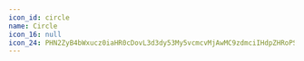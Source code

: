 ```yaml
---
icon_id: circle
name: Circle
icon_16: null
icon_24: PHN2ZyB4bWxucz0iaHR0cDovL3d3dy53My5vcmcvMjAwMC9zdmciIHdpZHRoPSIyNCIgaGVpZ2h0PSIyNCIgdmlld0JveD0iMCAwIDI0IDI0Ij48cGF0aCBmaWxsLXJ1bGU9ImV2ZW5vZGQiIGQ9Ik0xMiAyLjVhOS41IDkuNSAwIDEwMCAxOSA5LjUgOS41IDAgMDAwLTE5ek0xIDEyQzEgNS45MjUgNS45MjUgMSAxMiAxczExIDQuOTI1IDExIDExLTQuOTI1IDExLTExIDExUzEgMTguMDc1IDEgMTJ6Ii8+PC9zdmc+
---
```

